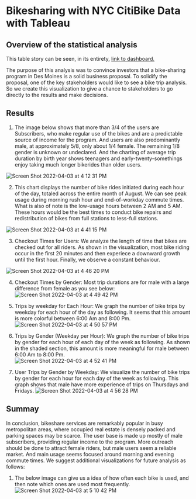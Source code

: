 # Bikesharing with NYC CitiBike Data with Tableau
## Overview of the statistical analysis
This table story can be seen, in its entirety, [link to dashboard.](https://public.tableau.com/app/profile/lily.hu5868)

The purpose of this analysis was to convince investors that a bike-sharing program in Des Moines is a solid business proposal. To solidify the proposal, one of the key stakeholders would like to see a bike trip analysis. So we create this visualization to give a chance to stakeholders to go directly to the results and make decisions.

## Results
1. The image below shows that more than 3/4 of the users are Subscribers, who make regular use of the bikes and are a predictable source of income for the program. And users are also predominantly male, at approximately 5/8, only about 1/4 female. The remaining 1/8 gender is unknown or undeclared. And the charting of average trip duration by birth year shows teenagers and early-twenty-somethings enjoy taking much longer bikerides than older users.
 
 ![Screen Shot 2022-04-03 at 4 12 31 PM](https://user-images.githubusercontent.com/95242493/161450969-cfc53d24-85ea-4eb8-b506-56f1a08944dc.png)
 
 2. This chart displays the number of bike rides initiated during each hour of the day, totaled across the entire month of August. We can see peak usage during morning rush hour and end-of-workday commute times. What is also of note is the low-usage hours between 2 AM and 5 AM. These hours would be the best times to conduct bike repairs and redistribution of bikes from full stations to less-full stations.
 
 ![Screen Shot 2022-04-03 at 4 41 15 PM](https://user-images.githubusercontent.com/95242493/161451838-d53969e2-92db-48a9-a898-b8aa220b85a1.png)
 
 3. Checkout Times for Users: We analyze the length of time that bikes are checked out for all riders. As shown in the visualization, most bike riding occur in the first 20 minutes and then experiece a downward growth until the first hour. Finally, we observe a constant behaviour. 
 
 ![Screen Shot 2022-04-03 at 4 46 20 PM](https://user-images.githubusercontent.com/95242493/161452000-0cbc6ea8-f5ce-4b84-aa82-2054b542389e.png)
 
 4. Checkout Times by Gender: Most trip durations are for male with a large difference from female as you see below:
 ![Screen Shot 2022-04-03 at 4 49 42 PM](https://user-images.githubusercontent.com/95242493/161452114-480f9c46-935c-4b57-9f72-365945b714c1.png)
 
 5. Trips by weekday for Each Hour: We graph the number of bike trips by weekday for each hour of the day as following. It seems that this amount is more colorful between 6:00 Am and 8:00 Pm. 
 ![Screen Shot 2022-04-03 at 4 50 57 PM](https://user-images.githubusercontent.com/95242493/161452156-adc5e12f-c9de-414e-b61d-09b647f58f0b.png)


 6. Trips by Gender (Weekday per Hour): We graph the number of bike trips by gender for each hour of each day of the week as following. As shown in the shaded section, this amount is more meaningful for male between 6:00 Am to 8:00 Pm.  
 ![Screen Shot 2022-04-03 at 4 52 41 PM](https://user-images.githubusercontent.com/95242493/161452249-5b0d41b9-a2a7-4056-b27c-7c4ef784db0f.png)  
 
 7. User Trips by Gender by Weekday: We visualize the number of bike trips by gender for each hour for each day of the week as following. This graph shows that male have more experience of trips on Thursdays and Fridays.
![Screen Shot 2022-04-03 at 4 56 28 PM](https://user-images.githubusercontent.com/95242493/161452375-08e6fd8e-b614-491d-b89f-6111d717975d.png)

## Summay
In conclusion, bikeshare services are remarkably popular in busy metropolitan areas, where occupied real estate is densely packed and parking spaces may be scarce. The user base is made up mostly of male subscribers, providing regular income to the program. More outreach should be done to attract female riders, but male users seem a reliable market. And main usage seems focused around morning and evening commute times.
We suggest additional visualizations for future analysis as follows:
1. The below image can give us a idea of how often each bike is used, and then note which ones are used most frequently.
  ![Screen Shot 2022-04-03 at 5 10 42 PM](https://user-images.githubusercontent.com/95242493/161452852-c8c3a9cb-509e-4cbe-b087-34575165e93a.png)

